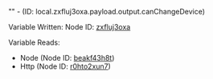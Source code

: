 "" - (ID: local.zxfluj3oxa.payload.output.canChangeDevice)

Variable Written:
Node ID: [zxfluj3oxa](../nodes/zxfluj3oxa.md)

Variable Reads:
* Node (Node ID: [beakf43h8t](../nodes/beakf43h8t.md))
* Http (Node ID: [r0hto2xun7](../nodes/r0hto2xun7.md))
